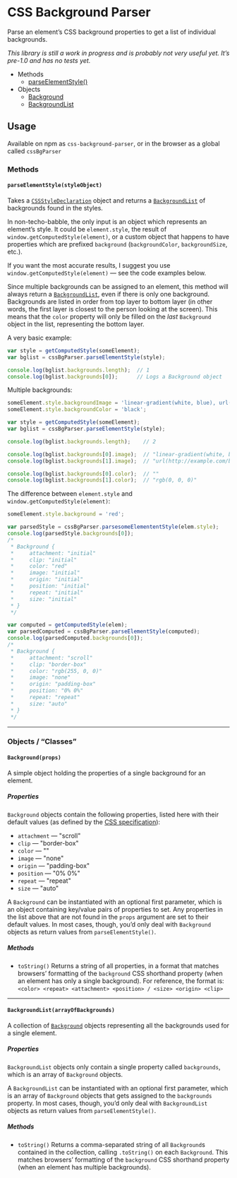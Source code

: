 CSS Background Parser
=====================

Parse an element’s CSS background properties to get a list of individual backgrounds.

_This library is still a work in progress and is probably not very useful yet. It’s pre-1.0 and has no tests yet._

* Methods
    * [parseElementStyle()][parseElementStyle]
* Objects
    * [Background][Background]
    * [BackgroundList][BackgroundList]


## Usage

Available on npm as `css-background-parser`, or in the browser as a global called `cssBgParser`

### Methods

#### <a name="parseElementStyle"></a> `parseElementStyle(styleObject)`

Takes a [`CSSStyleDeclaration`][CSSStyleDeclaration] object and returns a [`BackgroundList`][BackgroundList] of backgrounds found in the styles.

In non-techo-babble, the only input is an object which represents an element’s style. It could be `element.style`, the result of `window.getComputedStyle(element)`, or a custom object that happens to have properties which are prefixed `background` (`backgroundColor`, `backgroundSize`, etc.).

If you want the most accurate results, I suggest you use `window.getComputedStyle(element)` — see the code examples below.

Since multiple backgrounds can be assigned to an element, this method will always return a [`BackgroundList`][BackgroundList], even if there is only one background. Backgrounds are listed in order from top layer to bottom layer (in other words, the first layer is closest to the person looking at the screen). This means that the `color` property will only be filled on the _last_ `Background` object in the list, representing the bottom layer.

A very basic example:

```js
var style = getComputedStyle(someElement);
var bglist = cssBgParser.parseElementStyle(style);

console.log(bglist.backgrounds.length);  // 1
console.log(bglist.backgrounds[0]);      // Logs a Background object
```

Multiple backgrounds:

```js
someElement.style.backgroundImage = 'linear-gradient(white, blue), url(/background.png)';
someElement.style.backgroundColor = 'black';

var style = getComputedStyle(someElement);
var bglist = cssBgParser.parseElementStyle(style);

console.log(bglist.backgrounds.length);    // 2

console.log(bglist.backgrounds[0].image);  // "linear-gradient(white, blue)"
console.log(bglist.backgrounds[1].image);  // "url(http://example.com/background.png)"

console.log(bglist.backgrounds[0].color);  // ""
console.log(bglist.backgrounds[1].color);  // "rgb(0, 0, 0)"
```

The difference between `element.style` and `window.getComputedStyle(element)`:

```js
someElement.style.background = 'red';

var parsedStyle = cssBgParser.parsesomeElemententStyle(elem.style);
console.log(parsedStyle.backgrounds[0]);
/*
 * Background {
 *     attachment: "initial"
 *     clip: "initial"
 *     color: "red"
 *     image: "initial"
 *     origin: "initial"
 *     position: "initial"
 *     repeat: "initial"
 *     size: "initial"
 * }
 */

var computed = getComputedStyle(elem);
var parsedComputed = cssBgParser.parseElementStyle(computed);
console.log(parsedComputed.backgrounds[0]);
/*
 * Background {
 *     attachment: "scroll"
 *     clip: "border-box"
 *     color: "rgb(255, 0, 0)"
 *     image: "none"
 *     origin: "padding-box"
 *     position: "0% 0%"
 *     repeat: "repeat"
 *     size: "auto"
 * }
 */
```

---

### Objects / “Classes”

#### <a name="Background"></a> `Background(props)`

A simple object holding the properties of a single background for an element.

##### Properties

`Background` objects contain the following properties, listed here with their default values (as defined by the [CSS specification][CSSBackgroundSpec]):

* `attachment` — "scroll"
* `clip` — "border-box"
* `color` — ""
* `image` — "none"
* `origin` — "padding-box"
* `position` — "0% 0%"
* `repeat` — "repeat"
* `size` — "auto"

A `Background` can be instantiated with an optional first parameter, which is an object containing key/value pairs of properties to set. Any properties in the list above that are not found in the `props` argument are set to their default values. In most cases, though, you’d only deal with `Background` objects as return values from `parseElementStyle()`.

##### Methods

* `toString()`
  Returns a string of all properties, in a format that matches browsers’ formatting of the `background` CSS shorthand property (when an element has only a single background). For reference, the format is:
  `<color> <repeat> <attachment> <position> / <size> <origin> <clip>`

---

#### <a name="BackgroundList"></a> `BackgroundList(arrayOfBackgrounds)`

A collection of [`Background`][Background] objects representing all the backgrounds used for a single element.

##### Properties

`BackgroundList` objects only contain a single property called `backgrounds`, which is an array of `Background` objects.

A `BackgroundList` can be instantiated with an optional first parameter, which is an array of `Background` objects that gets assigned to the `backgrounds` property. In most cases, though, you’d only deal with `BackgroundList` objects as return values from `parseElementStyle()`.

##### Methods

* `toString()`
  Returns a comma-separated string of all `Background`s contained in the collection, calling `.toString()` on each `Background`. This matches browsers’ formatting of the `background` CSS shorthand property (when an element has multiple backgrounds).



[parseElementStyle]: [[Background]]
[Background]: [[Background]]
[BackgroundList]: [[BackgroundList]]

[CSSBackgroundSpec]: http://www.w3.org/TR/css3-background/#backgrounds
[CSSStyleDeclaration]: https://developer.mozilla.org/en-US/docs/Web/API/CSSStyleDeclaration
